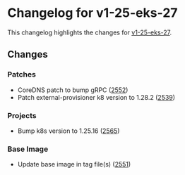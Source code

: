 # Changelog for v1-25-eks-27

This changelog highlights the changes for [v1-25-eks-27](https://github.com/aws/eks-distro/tree/v1-25-eks-27).

## Changes

### Patches
* CoreDNS patch to bump gRPC ([2552](https://github.com/aws/eks-distro/pull/2552))
* Patch external-provisioner k8 version to 1.28.2 ([2539](https://github.com/aws/eks-distro/pull/2539))

### Projects
* Bump k8s version to 1.25.16 ([2565](https://github.com/aws/eks-distro/pull/2565))

### Base Image
* Update base image in tag file(s) ([2551](https://github.com/aws/eks-distro/pull/2551))

